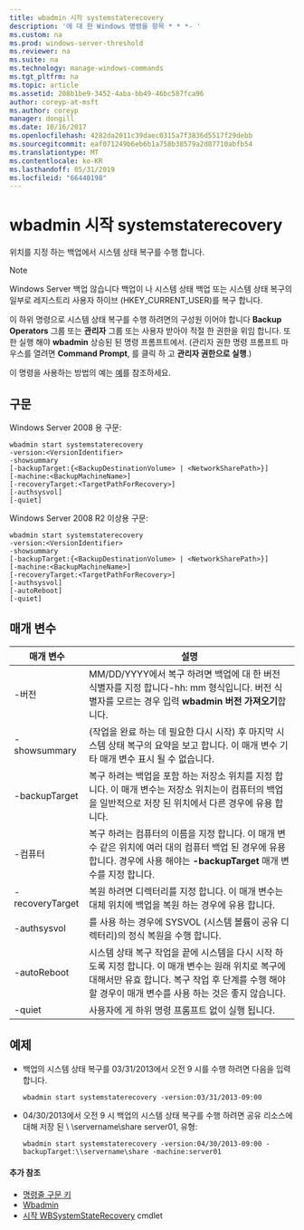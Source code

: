 ```yaml
---
title: wbadmin 시작 systemstaterecovery
description: '에 대 한 Windows 명령을 항목 * * *- '
ms.custom: na
ms.prod: windows-server-threshold
ms.reviewer: na
ms.suite: na
ms.technology: manage-windows-commands
ms.tgt_pltfrm: na
ms.topic: article
ms.assetid: 208b1be9-3452-4aba-bb49-46bc587fca96
author: coreyp-at-msft
ms.author: coreyp
manager: dongill
ms.date: 10/16/2017
ms.openlocfilehash: 4282da2011c39daec0315a7f3836d5517f29debb
ms.sourcegitcommit: eaf071249b6eb6b1a758b38579a2d87710abfb54
ms.translationtype: MT
ms.contentlocale: ko-KR
ms.lasthandoff: 05/31/2019
ms.locfileid: "66440198"
---
```

# <a name="wbadmin-start-systemstaterecovery"></a>wbadmin 시작 systemstaterecovery



위치를 지정 하는 백업에서 시스템 상태 복구를 수행 합니다.

> [!NOTE]
> Windows Server 백업 않습니다 백업이 나 시스템 상태 백업 또는 시스템 상태 복구의 일부로 레지스트리 사용자 하이브 (HKEY_CURRENT_USER)를 복구 합니다.

이 하위 명령으로 시스템 상태 복구를 수행 하려면의 구성원 이어야 합니다 **Backup Operators** 그룹 또는 **관리자** 그룹 또는 사용자 받아야 적절 한 권한을 위임 합니다. 또한 실행 해야 **wbadmin** 상승된 된 명령 프롬프트에서. (관리자 권한 명령 프롬프트 마우스를 열려면 **Command Prompt**, 를 클릭 하 고 **관리자 권한으로 실행**.)

이 명령을 사용하는 방법의 예는 [예](#BKMK_examples)를 참조하세요.

## <a name="syntax"></a>구문

Windows Server 2008 용 구문:
```
wbadmin start systemstaterecovery
-version:<VersionIdentifier>
-showsummary
[-backupTarget:{<BackupDestinationVolume> | <NetworkSharePath>}]
[-machine:<BackupMachineName>]
[-recoveryTarget:<TargetPathForRecovery>]
[-authsysvol]
[-quiet]
```
Windows Server 2008 R2 이상용 구문:
```
wbadmin start systemstaterecovery
-version:<VersionIdentifier>
-showsummary
[-backupTarget:{<BackupDestinationVolume> | <NetworkSharePath>}]
[-machine:<BackupMachineName>]
[-recoveryTarget:<TargetPathForRecovery>]
[-authsysvol]
[-autoReboot]
[-quiet]
```

## <a name="parameters"></a>매개 변수

|매개 변수|설명|
|---------|-----------|
|-버전|MM/DD/YYYY에서 복구 하려면 백업에 대 한 버전 식별자를 지정 합니다-hh: mm 형식입니다. 버전 식별자를 모르는 경우 입력 **wbadmin 버전 가져오기**합니다.|
|-showsummary|(작업을 완료 하는 데 필요한 다시 시작) 후 마지막 시스템 상태 복구의 요약을 보고 합니다. 이 매개 변수 기타 매개 변수 표시 될 수 없습니다.|
|-backupTarget|복구 하려는 백업을 포함 하는 저장소 위치를 지정 합니다. 이 매개 변수는 저장소 위치는이 컴퓨터의 백업을 일반적으로 저장 된 위치에서 다른 경우에 유용 합니다.|
|-컴퓨터|복구 하려는 컴퓨터의 이름을 지정 합니다. 이 매개 변수 같은 위치에 여러 대의 컴퓨터 백업 된 경우에 유용 합니다. 경우에 사용 해야는 **-backupTarget** 매개 변수를 지정 합니다.|
|-recoveryTarget|복원 하려면 디렉터리를 지정 합니다. 이 매개 변수는 대체 위치에 백업을 복원 하는 경우에 유용 합니다.|
|-authsysvol|를 사용 하는 경우에 SYSVOL (시스템 볼륨이 공유 디렉터리)의 정식 복원을 수행 합니다.|
|-autoReboot|시스템 상태 복구 작업을 끝에 시스템을 다시 시작 하도록 지정 합니다. 이 매개 변수는 원래 위치로 복구에 대해서만 유효 합니다. 복구 작업 후 단계를 수행 해야 할 경우이 매개 변수를 사용 하는 것은 좋지 않습니다.|
|-quiet|사용자에 게 하위 명령 프롬프트 없이 실행 됩니다.|

## <a name="BKMK_examples"></a>예제

- 백업의 시스템 상태 복구를 03/31/2013에서 오전 9 시를 수행 하려면 다음을 입력 합니다.  
  ```
  wbadmin start systemstaterecovery -version:03/31/2013-09:00
  ```  
- 04/30/2013에서 오전 9 시 백업의 시스템 상태 복구를 수행 하려면 공유 리소스에 대해 저장 된 \\ \\servername\share server01, 유형:  
  ```
  wbadmin start systemstaterecovery -version:04/30/2013-09:00 -backupTarget:\\servername\share -machine:server01
  ```

#### <a name="additional-references"></a>추가 참조

-   [명령줄 구문 키](command-line-syntax-key.md)
-   [Wbadmin](wbadmin.md)
-   [시작 WBSystemStateRecovery](https://technet.microsoft.com/library/jj902449.aspx) cmdlet